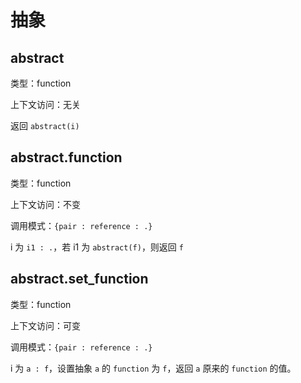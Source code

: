 # 抽象

## abstract

类型：function

上下文访问：无关

返回 `abstract(i)`

## abstract.function

类型：function

上下文访问：不变

调用模式：`{pair : reference : .}`

i 为 `i1 : .`，若 i1 为 `abstract(f)`，则返回 `f`

## abstract.set_function

类型：function

上下文访问：可变

调用模式：`{pair : reference : .}`

i 为 `a : f`，设置抽象 `a` 的 `function` 为 `f`，返回 `a` 原来的 `function` 的值。
